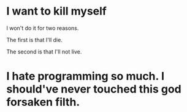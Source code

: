 # I want to kill myself
I won't do it for two reasons. 

The first is that I'll die. 

The second is that I'll not live. 

# I hate programming so much. I should've never touched this god forsaken filth. 
